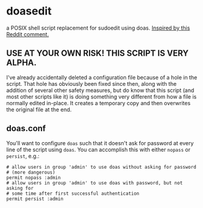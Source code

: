 # doasedit
a POSIX shell script replacement for sudoedit using doas.
[Inspired by this Reddit comment.](https://www.reddit.com/r/linux/comments/l6y7nv/is_doas_a_good_alternative_to_sudo/gl4hs42?utm_source=share&utm_medium=web2x&context=3)

## USE AT YOUR OWN RISK! THIS SCRIPT IS VERY ALPHA.
I've already accidentally deleted a configuration file because of a hole in the
script. That hole has obviously been fixed since then, along with the addition
of several other safety measures, but do know that this script (and most other
scripts like it) is doing something very different from how a file is normally
edited in-place. It creates a temporary copy and then overwrites the original
file at the end.

## doas.conf

You'll want to configure `doas` such that it doesn't ask for password at every
line of the script using `doas`. You can accomplish this with either `nopass`
or `persist`, e.g.:
```
# allow users in group 'admin' to use doas without asking for password 
# (more dangerous)
permit nopass :admin
# allow users in group 'admin' to use doas with password, but not asking for
# some time after first successful authentication
permit persist :admin
```
